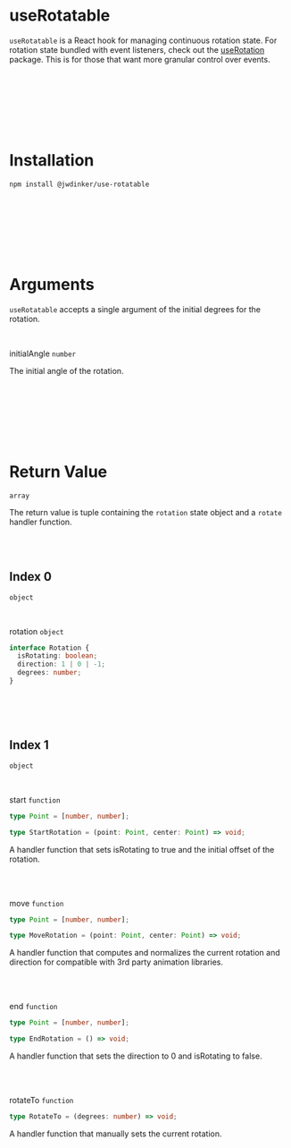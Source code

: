 # useRotatable

`useRotatable` is a React hook for managing continuous rotation state. For rotation state bundled with event listeners, check out the [useRotation](https://www.notion.so/useRotation-74d39f5a61b74345995e150b7e8eaf78) package. This is for those that want more granular control over events.

<br><br><br><br><br><br>

# Installation

```
npm install @jwdinker/use-rotatable
```

<br><br><br><br><br><br>

# Arguments

`useRotatable` accepts a single argument of the initial degrees for the rotation.

<br>

initialAngle `number`

The initial angle of the rotation.

<br><br><br><br><br><br>

# Return Value

`array`

The return value is tuple containing the `rotation` state object and a `rotate` handler function.

<br><br>

## Index 0

`object`

<br>

rotation `object`

```ts
interface Rotation {
  isRotating: boolean;
  direction: 1 | 0 | -1;
  degrees: number;
}
```

<br><br><br>

## Index 1

`object`

<br>

start `function`

```ts
type Point = [number, number];

type StartRotation = (point: Point, center: Point) => void;
```

A handler function that sets isRotating to true and the initial offset of the rotation.

<br><br>

move `function`

```ts
type Point = [number, number];

type MoveRotation = (point: Point, center: Point) => void;
```

A handler function that computes and normalizes the current rotation and direction for compatible with 3rd party animation libraries.

<br><br>

end `function`

```ts
type Point = [number, number];

type EndRotation = () => void;
```

A handler function that sets the direction to 0 and isRotating to false.

<br><br>

rotateTo `function`

```ts
type RotateTo = (degrees: number) => void;
```

A handler function that manually sets the current rotation.
